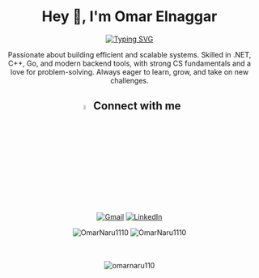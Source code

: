 <h1 align='center'> Hey 👋, I'm Omar Elnaggar </h1>
<p align="center">
<a href="https://git.io/typing-svg"><img src="https://readme-typing-svg.demolab.com?font=Fira+Code&pause=1000&color=FF009A&width=349&height=28&lines=Backend+Software+Engineer" alt="Typing SVG" /></a>
</p>
<p align="center">
  Passionate about building efficient and scalable systems. Skilled in .NET, C++, Go, and modern backend tools, with strong CS fundamentals and a love for problem-solving. Always eager to learn, grow, and take on   new challenges.
</p>

  
<div align="center">

  
## <img src="https://media.giphy.com/media/gIkM6hiJfvSIIJCnKy/giphy.gif" width="5%"> Connect with me

</div>

<div align="center">

<a href="mailto:omarnaru2002@gmail.com"><img img src="https://img.shields.io/badge/gmail-%23EA4335.svg?style=plastic&logo=gmail&logoColor=white" alt="Gmail"/></a>
<a href="https://www.linkedin.com/in/omar-elnaggar1110/"><img src="https://img.shields.io/badge/linkedin-%230A66C2.svg?style=plastic&logo=linkedin&logoColor=white" alt="LinkedIn"/></a>
</div>



<div align="center">
<img src="https://github-readme-stats.vercel.app/api?username=OmarNaru1110&show_icons=true&locale=en&theme=radical" alt="OmarNaru1110" />
<img src="https://github-readme-stats.vercel.app/api/top-langs?username=OmarNaru1110&show_icons=true&locale=en&layout=compact&theme=radical" alt="OmarNaru1110"/>
</div>

<br/>
<br/>
<p align="center"> <img src="https://count.getloli.com/@omarnaru1110" alt="omarnaru110" /> </p>


